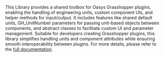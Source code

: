 This Library provides a shared toolbox for Oasys Grasshopper plugins, enabling the handling of engineering units, custom component UIs, and helper methods for input/output. It includes features like shared default units, GH_UnitNumber parameters for passing unit-based objects between components, and abstract classes to facilitate custom UI and parameter management. Suitable for developers creating Grasshopper plugins, this library simplifies handling units and component attributes while ensuring smooth interoperability between plugins. For more details, please refer to the [full documentation](https://github.com/arup-group/OasysGH).
